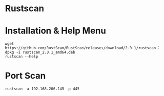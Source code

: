 # Rustscan

# Installation & Help Menu
```
wget https://github.com/RustScan/RustScan/releases/download/2.0.1/rustscan_2.0.1_amd64.deb
dpkg -i rustscan_2.0.1_amd64.deb
rustscan --help 
```
# Port Scan
```
rustscan -a 192.168.206.145 -p 445
```
